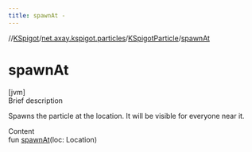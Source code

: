 ```yaml
---
title: spawnAt -
---
```

//[KSpigot](../../index.md)/[net.axay.kspigot.particles](../index.md)/[KSpigotParticle](index.md)/[spawnAt](spawn-at.md)



# spawnAt  
[jvm]  
Brief description  


Spawns the particle at the location. It will be visible for everyone near it.

  
Content  
fun [spawnAt](spawn-at.md)(loc: Location)  




